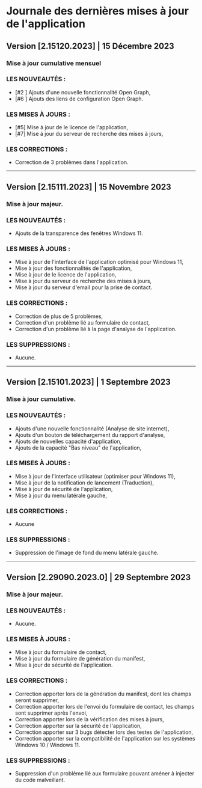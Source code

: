 # Journale des dernières mises à jour de l'application

## Version [2.15120.2023] | 15 Décembre 2023
### Mise à jour cumulative mensuel

### LES NOUVEAUTÉS :
- [#2 ] Ajouts d'une nouvelle fonctionnalité Open Graph,
- [#6 ] Ajouts des liens de configuration Open Graph.

### LES MISES À JOURS :
- [#5] Mise à jour de le licence de l'application,
- [#7] Mise à jour du serveur de recherche des mises à jours,

### LES CORRECTIONS :
- Correction de 3 problèmes dans l'application.

***

## Version [2.15111.2023] | 15 Novembre 2023
### Mise à jour majeur.

### LES NOUVEAUTÉS :</h5>
- Ajouts de la transparence des fenêtres Windows 11.

### LES MISES À JOURS :
- Mise à jour de l'interface de l'application optimisé pour Windows 11,
- Mise à jour des fonctionnalités de l'application,
- Mise à jour de le licence de l'application,
- Mise à jour du serveur de recherche des mises à jours,
- Mise à jour du serveur d'email pour la prise de contact.

### LES CORRECTIONS :
- Correction de plus de 5 problèmes, 
- Correction d'un problème lié au formulaire de contact,
- Correction d'un problème lié à la page d'analyse de l'application.

### LES SUPPRESSIONS :
- Aucune.

***

## Version [2.15101.2023] | 1 Septembre 2023
### Mise à jour cumulative.

### LES NOUVEAUTÉS :</h5>
- Ajouts d'une nouvelle fonctionnalité (Analyse de site internet),
- Ajouts d'un bouton de téléchargement du rapport d'analyse,
- Ajouts de nouvelles capacité d'application,
- Ajouts de la capacité "Bas niveau" de l'application,

### LES MISES À JOURS :
- Mise à jour de l'interface utilisateur (optimiser pour Windows 11),
- Mise à jour de la notification de lancement (Traduction),
- Mise à jour de sécurité de l'application,
- Mise à jour du menu latérale gauche,

### LES CORRECTIONS :
- Aucune

### LES SUPPRESSIONS :
- Suppression de l'image de fond du menu latérale gauche.

***

## Version [2.29090.2023.0] | 29 Septembre 2023
### Mise à jour majeur.

### LES NOUVEAUTÉS :</h5>
- Aucune.

### LES MISES À JOURS :
- Mise à jour du formulaire de contact,
- Mise à jour du formulaire de génération du manifest,
- Mise à jour de sécurité de l'application.

### LES CORRECTIONS :
- Correction apporter lors de la génération du manifest, dont les champs seront supprimer,
- Correction apporter lors de l'envoi du formulaire de contact, les champs sont supprimer après l'envoi,
- Correction apporter lors de la vérification des mises à jours,
- Correction apporter sur la sécurité de l'application,
- Correction apporter sur 3 bugs détecter lors des testes de l'application,
- Correction apporter sur la compatibilité de l'application sur les systèmes Windows 10 / Windows 11.

### LES SUPPRESSIONS :
- Suppression d'un problème lié aux formulaire pouvant améner à injecter du code malveillant.
